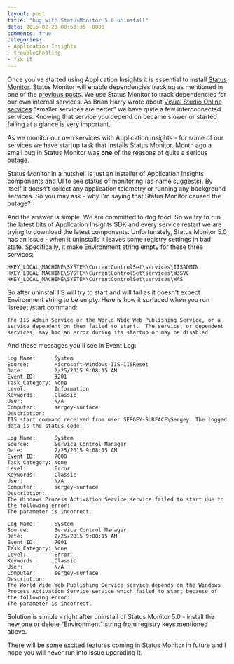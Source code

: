 ```yaml
---
layout: post
title: "bug with StatusMonitor 5.0 uninstall"
date: 2015-02-28 08:53:35 -0800
comments: true
categories: 
- Application Insights
- troubleshooting
- fix it
---
```

Once you've started using Application Insights it is essential to install [Status Monitor](http://go.microsoft.com/fwlink/?linkid=506648&clcid=0x409). Status Monitor will enable dependencies tracking as mentioned in one of the [previous posts](/blog/2015/01/05/track-dependencies-in-console-application/). We use Status Monitor to track dependencies for our own internal services. As Brian Harry wrote about [Visual Studio Online services](http://blogs.msdn.com/b/bharry/archive/2014/07/31/explanation-of-july-18th-outage.aspx) "smaller services are better" we have quite a few interconnected services. Knowing that service you depend on became slower or started failing at a glance is very important.  

As we monitor our own services with Application Insights - for some of our services we have startup task that installs Status Monitor. Month ago a small bug in Status Monitor was **one** of the reasons of quite a serious [outage](http://blogs.msdn.com/b/vsoservice/archive/2015/02/05/issues-with-application-insights-performance-metric-service-2-5-investigating.aspx).

Status Monitor in a nutshell is just an installer of Application Insights components and UI to see status of monitoring (as name suggests). By itself it doesn't collect any application telemetry or running any background services. So you may ask - why I'm saying that Status Monitor caused the outage?

And the answer is simple. We are committed to dog food. So we try to run the latest bits of Application Insights SDK and every service restart we are trying to download the latest components. Unfortunately, Status Monitor 5.0 has an issue - when it uninstalls it leaves some registry settings in bad state. Specifically, it make Environment string empty for these three services:

```	
HKEY_LOCAL_MACHINE\SYSTEM\CurrentControlSet\services\IISADMIN
HKEY_LOCAL_MACHINE\SYSTEM\CurrentControlSet\services\W3SVC
HKEY_LOCAL_MACHINE\SYSTEM\CurrentControlSet\services\WAS
``` 

So after uninstall IIS will try to start and will fail as it doesn't expect Environment string to be empty. Here is how it surfaced when you run iisreset /start command:

```
The IIS Admin Service or the World Wide Web Publishing Service, or a service dependent on them failed to start.  The service, or dependent services, may had an error during its startup or may be disabled
```
And these messages you'll see in Event Log:

```
Log Name:      System
Source:        Microsoft-Windows-IIS-IISReset
Date:          2/25/2015 9:08:15 AM
Event ID:      3201
Task Category: None
Level:         Information
Keywords:      Classic
User:          N/A
Computer:      sergey-surface
Description:
IIS start command received from user SERGEY-SURFACE\Sergey. The logged data is the status code.
```

```
Log Name:      System
Source:        Service Control Manager
Date:          2/25/2015 9:08:15 AM
Event ID:      7000
Task Category: None
Level:         Error
Keywords:      Classic
User:          N/A
Computer:      sergey-surface
Description:
The Windows Process Activation Service service failed to start due to the following error: 
The parameter is incorrect.
```

```
Log Name:      System
Source:        Service Control Manager
Date:          2/25/2015 9:08:15 AM
Event ID:      7001
Task Category: None
Level:         Error
Keywords:      Classic
User:          N/A
Computer:      sergey-surface
Description:
The World Wide Web Publishing Service service depends on the Windows Process Activation Service service which failed to start because of the following error: 
The parameter is incorrect.
```

Solution is simple - right after uninstall of Status Monitor 5.0 - install the new one or delete "Environment" string from registry keys mentioned above.

There will be some excited features coming in Status Monitor in future and I hope you will never run into issue upgrading it.